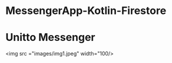 # MessengerApp-Kotlin-Firestore

<h1>Unitto Messenger</h1>

<img src ="images/img1.jpeg" width="100/>
